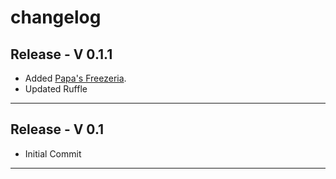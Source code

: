 # changelog

## Release - V 0.1.1

- Added [Papa's Freezeria](/flash/papas-freezeria.swf).
- Updated Ruffle

---

## Release - V 0.1

- Initial Commit

---
